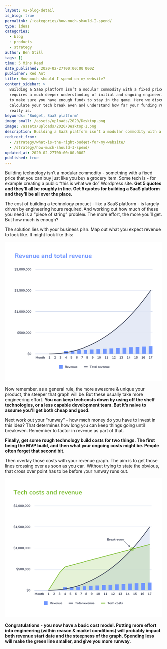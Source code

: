 ```yaml
---
layout: v2-blog-detail
is_blog: true
permalink: /:categories/how-much-should-I-spend/
type: ideas
categories:
  - blog
  - products
  - strategy
author: Ben Still
tags: []
time: 5 Mins Read
date_published: 2020-02-27T00:00:00.000Z
publisher: Red Ant
title: How much should I spend on my website?
content_sidebar: >
  Building a SaaS platform isn’t a modular commodity with a fixed price. It
  requires a much deeper understanding of initial and ongoing engineering costs
  to make sure you have enough funds to stay in the game. Here we discuss how to
  calculate your tech break even and understand how far your funding runway
  really is.
keywords: 'Budget, SaaS platform'
image_small: /assets/uploads/2020/Desktop.png
image: /assets/uploads/2020/Desktop-1.png
description: Building a SaaS platform isn’t a modular commodity with a fixed price.
redirect_from:
  - /strategy/what-is-the-right-budget-for-my-website/
  - /strategy/how-much-should-I-spend/
updated_at: 2020-02-27T00:00:00.000Z
published: true
---
```


Building technology isn’t a modular commodity - something with a fixed price that you can buy just like you buy a grocery item. Some tech is - for example creating a public “this is what we do” Wordpress site. **Get 5 quotes and they’ll all be roughly in line. Get 5 quotes for building a SaaS platform and they’ll be all over the place.**

The cost of building a technology product - like a SaaS platform - is largely driven by engineering hours required. And working out how much of these you need is a “piece of string” problem. The more effort, the more you’ll get. But how much is enough?

The solution lies with your business plan. Map out what you expect revenue to look like. It might look like this:

![](/assets/uploads/2020/how-much-1.png)

Now remember, as a general rule, the more awesome & unique your product, the steeper that graph will be. But these usually take more engineering effort. **You can keep tech costs down by using off the shelf technologies, or a less capable development team. But it’s naive to assume you’ll get both cheap and good.**

Next work out your “runway” - how much money do you have to invest in this idea? That determines how long you can keep things going until breakeven. Remember to factor in revenue as part of that.

**Finally, get some rough technology build costs for two things. The first being the MVP build, and then what your ongoing costs might be. People often forget that second bit.**

Then overlay those costs with your revenue graph. The aim is to get those lines crossing over as soon as you can. Without trying to state the obvious, that cross over point has to be before your runway runs out.

![](/assets/uploads/2020/how-much-2.png)

**Congratulations** - **you now have a basic cost model. Putting more effort into engineering (within reason & market conditions) will probably impact both revenue start date and the steepness of the graph. Spending less will make the green line smaller, and give you more runway.**
